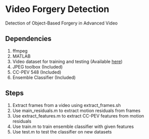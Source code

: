 # Video Forgery Detection

Detection of Object-Based Forgery in Advanced Video

## Dependencies ##
1. ffmpeg
2. MATLAB
3. Video dataset for training and testing (Available [here](https://sites.google.com/site/rewindpolimi/downloads/datasets/video-copy-move-forgeries-dataset))
4. JPEG toolbox (Included)
5. CC-PEV 548 (Included)
6. Ensemble Classifier (Included)

## Steps ##
1. Extract frames from a video using extract_frames.sh
2. Use main_residuals.m to extract motion residuals from frames
3. Use extract_features.m to extract CC-PEV features from motion residuals
4. Use train.m to train ensemble classifier with given features
5. Use test.m to test the classifier on new datasets
